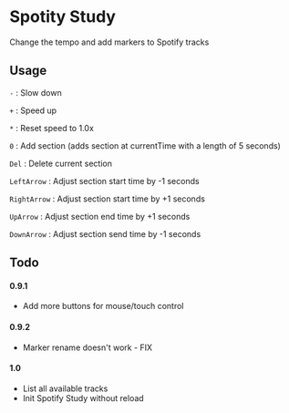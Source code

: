 # Spotity Study

Change the tempo and add markers to Spotify tracks

## Usage

`-` : Slow down

`+` : Speed up

`*` : Reset speed to 1.0x

`0` : Add section (adds section at currentTime with a length of 5 seconds)

`Del` : Delete current section

`LeftArrow` : Adjust section start time by -1 seconds

`RightArrow` : Adjust section start time by +1 seconds

`UpArrow` : Adjust section end time by +1 seconds

`DownArrow` : Adjust section send time by -1 seconds

## Todo

#### 0.9.1
- Add more buttons for mouse/touch control

#### 0.9.2
- Marker rename doesn't work - FIX

#### 1.0
- List all available tracks
- Init Spotify Study without reload
